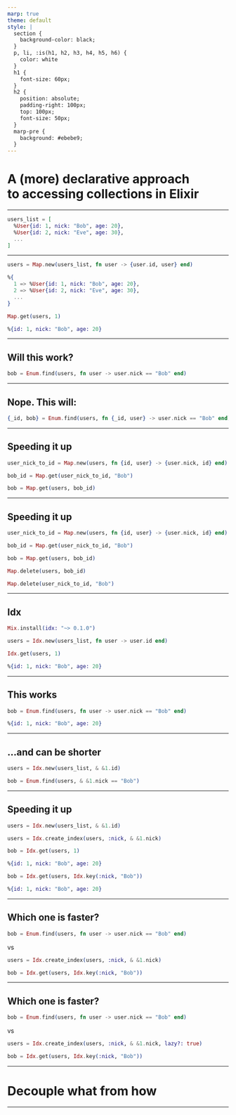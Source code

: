```yaml
---
marp: true
theme: default
style: |
  section {
    background-color: black;
  }
  p, li, :is(h1, h2, h3, h4, h5, h6) {
    color: white
  }
  h1 {
    font-size: 60px;
  }
  h2 {
    position: absolute;
    padding-right: 100px;
    top: 100px;
    font-size: 50px;
  }
  marp-pre {
    background: #ebebe9;
  }
---
```


# A (more) declarative approach <br> to accessing collections in Elixir

---

```elixir
users_list = [
  %User{id: 1, nick: "Bob", age: 20},
  %User{id: 2, nick: "Eve", age: 30},
  ...
]
```

---

```elixir
users = Map.new(users_list, fn user -> {user.id, user} end)

%{
  1 => %User{id: 1, nick: "Bob", age: 20},
  2 => %User{id: 2, nick: "Eve", age: 30},
  ...
}
```

```elixir
Map.get(users, 1)

%{id: 1, nick: "Bob", age: 20}
```

---

## Will this work?

```elixir
bob = Enum.find(users, fn user -> user.nick == "Bob" end)

```

---

## Nope. This will:

```elixir
{_id, bob} = Enum.find(users, fn {_id, user} -> user.nick == "Bob" end)

```

---

## Speeding it up

```elixir
user_nick_to_id = Map.new(users, fn {id, user} -> {user.nick, id} end)

bob_id = Map.get(user_nick_to_id, "Bob")

bob = Map.get(users, bob_id)
```

---

## Speeding it up

```elixir
user_nick_to_id = Map.new(users, fn {id, user} -> {user.nick, id} end)

bob_id = Map.get(user_nick_to_id, "Bob")

bob = Map.get(users, bob_id)

Map.delete(users, bob_id)

Map.delete(user_nick_to_id, "Bob")
```

---

## Idx

```elixir
Mix.install(idx: "~> 0.1.0")

users = Idx.new(users_list, fn user -> user.id end)

Idx.get(users, 1)

%{id: 1, nick: "Bob", age: 20}
```

---

## This works

```elixir
bob = Enum.find(users, fn user -> user.nick == "Bob" end)

%{id: 1, nick: "Bob", age: 20}
```

---

## ...and can be shorter

```elixir
users = Idx.new(users_list, & &1.id)

bob = Enum.find(users, & &1.nick == "Bob")
```

---

## Speeding it up

```elixir
users = Idx.new(users_list, & &1.id)

users = Idx.create_index(users, :nick, & &1.nick)

bob = Idx.get(users, 1)

%{id: 1, nick: "Bob", age: 20}

bob = Idx.get(users, Idx.key(:nick, "Bob"))

%{id: 1, nick: "Bob", age: 20}
```

---

## Which one is faster?

```elixir
bob = Enum.find(users, fn user -> user.nick == "Bob" end)
```

vs

```elixir
users = Idx.create_index(users, :nick, & &1.nick)

bob = Idx.get(users, Idx.key(:nick, "Bob"))
```

---

## Which one is faster?

```elixir
bob = Enum.find(users, fn user -> user.nick == "Bob" end)
```

vs

```elixir
users = Idx.create_index(users, :nick, & &1.nick, lazy?: true)

bob = Idx.get(users, Idx.key(:nick, "Bob"))
```

---

# Decouple what from how

---
